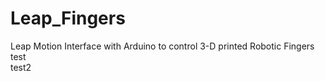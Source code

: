 # Leap_Fingers
Leap Motion Interface with Arduino to control 3-D printed Robotic Fingers   
test   
test2  
